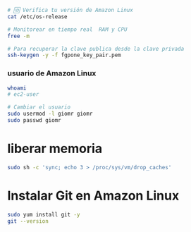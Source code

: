 ```sh
# 🆔 Verifica tu versión de Amazon Linux
cat /etc/os-release

# Monitorear en tiempo real  RAM y CPU
free -m

# Para recuperar la clave publica desde la clave privada
ssh-keygen -y -f fgpone_key_pair.pem

```

### usuario de Amazon Linux

```sh
whoami
# ec2-user

# Cambiar el usuario
sudo usermod -l giomr giomr
sudo passwd giomr
```

# liberar memoria

```sh
sudo sh -c 'sync; echo 3 > /proc/sys/vm/drop_caches'
```

# Instalar Git en Amazon Linux

```sh
sudo yum install git -y
git --version
```
